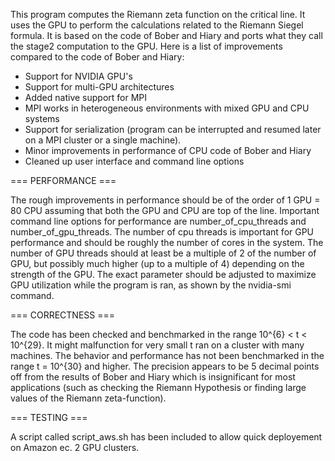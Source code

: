 This program computes the Riemann zeta function on the critical line. It uses
the GPU to perform the calculations related to the Riemann Siegel formula. It
is based on the code of Bober and Hiary and ports what they call the stage2
computation to the GPU. Here is a list of improvements compared to the code
of Bober and Hiary:

   * Support for NVIDIA GPU's
   * Support for multi-GPU architectures
   * Added native support for MPI
   * MPI works in heterogeneous environments with mixed GPU and CPU systems
   * Support for serialization (program can be interrupted and resumed later
     on a MPI cluster or a single machine).
   * Minor improvements in performance of CPU code of Bober and Hiary
   * Cleaned up user interface and command line options

=== PERFORMANCE ===

The rough improvements in performance should be of the order of 1 GPU = 80 CPU
assuming that both the GPU and CPU are top of the line. Important command line
options for performance are number_of_cpu_threads and number_of_gpu_threads.
The number of cpu threads is important for GPU performance and should be roughly
the number of cores in the system. The number of GPU threads should at least be
a multiple of 2 of the number of GPU, but possibly much higher (up to a multiple
of 4) depending on the strength of the GPU. The exact parameter should be adjusted
to maximize GPU utilization while the program is ran, as shown by the nvidia-smi
command.

=== CORRECTNESS ===

The code has been checked and benchmarked in the range 10^{6} < t < 10^{29}. It
might malfunction for very small t ran on a cluster with many machines. The
behavior and performance has not been benchmarked in the range t = 10^{30} and
higher. The precision appears to be 5 decimal points off from the results of Bober
and Hiary which is insignificant for most applications (such as checking the
Riemann Hypothesis or finding large values of the Riemann zeta-function). 

=== TESTING ===

A script called script_aws.sh has been included to allow quick deployement on
Amazon ec. 2 GPU clusters. 